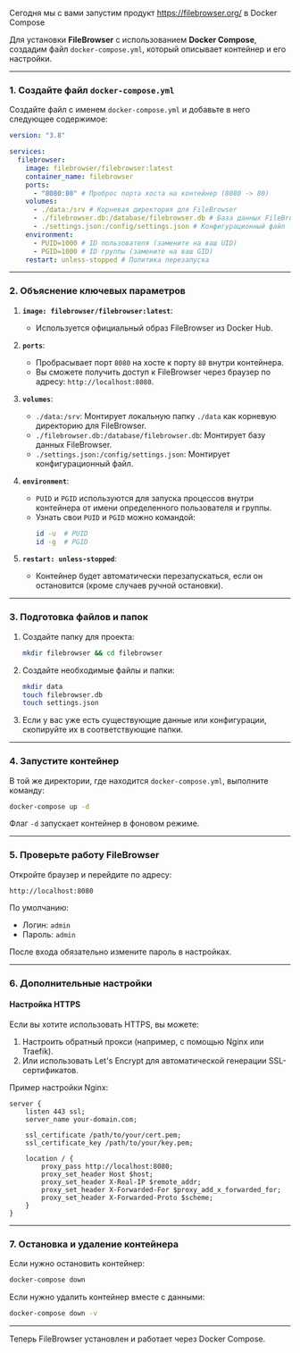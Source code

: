 Сегодня мы с вами запустим продукт https://filebrowser.org/ в Docker Compose

Для установки **FileBrowser** с использованием **Docker Compose**, создадим файл `docker-compose.yml`, который описывает контейнер и его настройки.

---

### **1. Создайте файл `docker-compose.yml`**

Создайте файл с именем `docker-compose.yml` и добавьте в него следующее содержимое:

```yaml
version: "3.8"

services:
  filebrowser:
    image: filebrowser/filebrowser:latest
    container_name: filebrowser
    ports:
      - "8080:80" # Проброс порта хоста на контейнер (8080 -> 80)
    volumes:
      - ./data:/srv # Корневая директория для FileBrowser
      - ./filebrowser.db:/database/filebrowser.db # База данных FileBrowser
      - ./settings.json:/config/settings.json # Конфигурационный файл
    environment:
      - PUID=1000 # ID пользователя (замените на ваш UID)
      - PGID=1000 # ID группы (замените на ваш GID)
    restart: unless-stopped # Политика перезапуска
```

---

### **2. Объяснение ключевых параметров**

1. **`image: filebrowser/filebrowser:latest`**:
   - Используется официальный образ FileBrowser из Docker Hub.

2. **`ports`**:
   - Пробрасывает порт `8080` на хосте к порту `80` внутри контейнера.
   - Вы сможете получить доступ к FileBrowser через браузер по адресу: `http://localhost:8080`.

3. **`volumes`**:
   - `./data:/srv`: Монтирует локальную папку `./data` как корневую директорию для FileBrowser.
   - `./filebrowser.db:/database/filebrowser.db`: Монтирует базу данных FileBrowser.
   - `./settings.json:/config/settings.json`: Монтирует конфигурационный файл.

4. **`environment`**:
   - `PUID` и `PGID` используются для запуска процессов внутри контейнера от имени определенного пользователя и группы.
   - Узнать свои `PUID` и `PGID` можно командой:
     ```bash
     id -u  # PUID
     id -g  # PGID
     ```

5. **`restart: unless-stopped`**:
   - Контейнер будет автоматически перезапускаться, если он остановится (кроме случаев ручной остановки).

---

### **3. Подготовка файлов и папок**

1. Создайте папку для проекта:
   ```bash
   mkdir filebrowser && cd filebrowser
   ```

2. Создайте необходимые файлы и папки:
   ```bash
   mkdir data
   touch filebrowser.db
   touch settings.json
   ```

3. Если у вас уже есть существующие данные или конфигурации, скопируйте их в соответствующие папки.

---

### **4. Запустите контейнер**

В той же директории, где находится `docker-compose.yml`, выполните команду:
```bash
docker-compose up -d
```

Флаг `-d` запускает контейнер в фоновом режиме.

---

### **5. Проверьте работу FileBrowser**

Откройте браузер и перейдите по адресу:
```
http://localhost:8080
```

По умолчанию:
- Логин: `admin`
- Пароль: `admin`

После входа обязательно измените пароль в настройках.

---

### **6. Дополнительные настройки**

#### **Настройка HTTPS**
Если вы хотите использовать HTTPS, вы можете:
1. Настроить обратный прокси (например, с помощью Nginx или Traefik).
2. Или использовать Let's Encrypt для автоматической генерации SSL-сертификатов.

Пример настройки Nginx:
```nginx
server {
    listen 443 ssl;
    server_name your-domain.com;

    ssl_certificate /path/to/your/cert.pem;
    ssl_certificate_key /path/to/your/key.pem;

    location / {
        proxy_pass http://localhost:8080;
        proxy_set_header Host $host;
        proxy_set_header X-Real-IP $remote_addr;
        proxy_set_header X-Forwarded-For $proxy_add_x_forwarded_for;
        proxy_set_header X-Forwarded-Proto $scheme;
    }
}
```

---

### **7. Остановка и удаление контейнера**

Если нужно остановить контейнер:
```bash
docker-compose down
```

Если нужно удалить контейнер вместе с данными:
```bash
docker-compose down -v
```

---

Теперь FileBrowser установлен и работает через Docker Compose.
